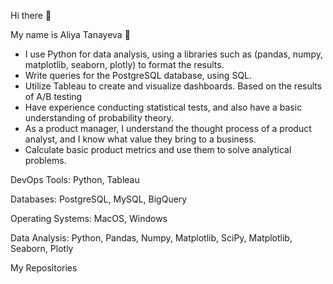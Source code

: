Hi there 👋

My name is Aliya Tanayeva 🙋
- I use Python for data analysis, using a libraries such as  (pandas, numpy, matplotlib, seaborn, plotly) to format the results.
- Write queries for the PostgreSQL database, using SQL.
- Utilize Tableau to create and visualize dashboards. Based on the results of A/B testing
- Have experience conducting statistical tests, and also have a basic understanding of probability theory.
- As a product manager, I understand the thought process of a product analyst, and I know what value they bring to a business. 
- Calculate basic product metrics and use them to solve analytical problems.

DevOps Tools:
Python, Tableau

Databases:
PostgreSQL, MySQL, BigQuery

Operating Systems:
MacOS, Windows 

Data Analysis:
Python, Pandas, Numpy, Matplotlib, SciPy, Matplotlib, Seaborn, Plotly

My Repositories
